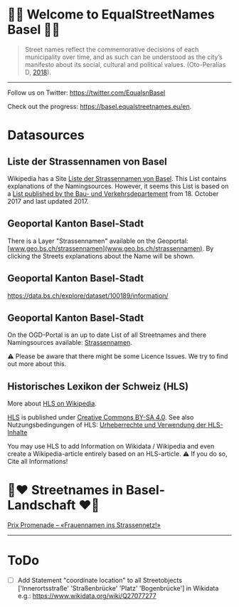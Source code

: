 # 🤍🖤 Welcome to EqualStreetNames Basel 🤍🖤

> Street names reflect the commemorative decisions of each municipality over time, and as such can be understood as the city’s manifesto about its social, cultural and political values. (Oto-Peralías D, [2018](https://doi.org/10.1093/jeg/lbx030)).

---

Follow us on Twitter: https://twitter.com/EqualsnBasel

Check out the progress: https://basel.equalstreetnames.eu/en.

# Datasources
## Liste der Strassennamen von Basel
Wikipedia has a Site [Liste der Strassennamen von Basel](https://de.wikipedia.org/wiki/Liste_der_Strassennamen_von_Basel). This List contains explanations of the Namingsources. However, it seems this List is based on a [List published by the Bau- und Verkehrsdepartement](https://www.bvd.bs.ch/dam/jcr:b8733740-18a4-4bff-892f-d90b03c36681/Basler%20Strassennamen%20mit%20Kurzerklaerungen%202017-10-18.pdf) from 18. October 2017 and last updated 2017.

## Geoportal Kanton Basel-Stadt
There is a Layer "Strassennamen" available on the Geoportal: [www.geo.bs.ch/strassennamen](www.geo.bs.ch/strassennamen).
By clicking the Streets explanations about the Name will be shown.

## Geoportal Kanton Basel-Stadt
https://data.bs.ch/explore/dataset/100189/information/

## Geoportal Kanton Basel-Stadt
On the OGD-Portal is an up to date List of all Streetnames and there Namingsources available: [Strassennamen](https://data.bs.ch/explore/dataset/100189/information/).

:warning: Please be aware that there might be some Licence Issues. We try to find out more about this.

## Historisches Lexikon der Schweiz (HLS)
More about [HLS on Wikipedia](https://de.wikipedia.org/wiki/Historisches_Lexikon_der_Schweiz).

[HLS](https://hls-dhs-dss.ch) is published under [Creative Commons BY-SA 4.0](https://creativecommons.org/licenses/by-sa/4.0/). See also Nutzungsbedingungen of HLS: [Urheberrechte und Verwendung der HLS-Inhalte](https://hls-dhs-dss.ch/de/about/usage#HUrheberrechteundVerwendungderHLS-Inhalte)

You may use HLS to add Information on Wikidata / Wikipedia and even create a Wikipedia-article entirely based on an HLS-article. 
:warning: If you do so, Cite all Informations!

# 🤍❤️ Streetnames in Basel-Landschaft ❤️🤍
[Prix Promenade – «Frauennamen ins Strassennetz!»](https://www.gruppe14juni.ch/prix-promenade)

---
# ToDo
- [ ] Add Statement "coordinate location" to all Streetobjects ['Innerortsstraße' 'Straßenbrücke' 'Platz' 'Bogenbrücke'] in Wikidata e.g.: https://www.wikidata.org/wiki/Q27077277

